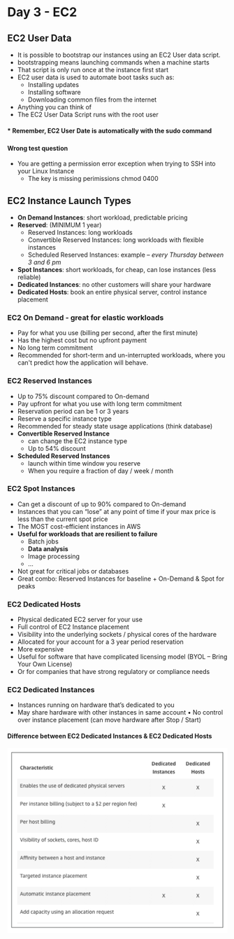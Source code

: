 # Day 3 - EC2 

## EC2 User Data
- It is possible to bootstrap our instances using an EC2 User data script.
- bootstrapping means launching commands when a machine starts
- That script is only run once at the instance first start
- EC2 user data is used to automate boot tasks such as:
    - Installing updates
    - Installing software
    - Downloading common files from the internet
- Anything you can think of
- The EC2 User Data Script runs with the root user

####  * Remember, EC2 User Date is automatically with the sudo command

###
#### Wrong test question
- You are getting a permission error exception when trying to SSH into your Linux Instance
  - The key is missing perimissions chmod 0400
  

## EC2 Instance Launch Types
- **On Demand Instances**: short workload, predictable pricing
- **Reserved**: (MINIMUM 1 year)
    - Reserved Instances: long workloads
    - Convertible Reserved Instances: long workloads with flexible instances
    - Scheduled Reserved Instances: example – *every Thursday between 3 and 6 pm*
- **Spot Instances**: short workloads, for cheap, can lose instances (less reliable)
- **Dedicated Instances**: no other customers will share your hardware
- **Dedicated Hosts**: book an entire physical server, control instance placement

### EC2 On Demand - great for elastic workloads
- Pay for what you use (billing per second, after the first minute)
- Has the highest cost but no upfront payment
- No long term commitment
- Recommended for short-term and un-interrupted workloads, where you can't predict how the application will behave.

### EC2 Reserved Instances
- Up to 75% discount compared to On-demand
- Pay upfront for what you use with long term commitment
- Reservation period can be 1 or 3 years
- Reserve a specific instance type
- Recommended for steady state usage applications (think database)
- **Convertible Reserved Instance**
    - can change the EC2 instance type
    - Up to 54% discount
- **Scheduled Reserved Instances**
    - launch within time window you reserve
    - When you require a fraction of day / week / month

### EC2 Spot Instances
- Can get a discount of up to 90% compared to On-demand
- Instances that you can “lose” at any point of time if your max price is less than the current spot price
- The MOST cost-efficient instances in AWS
- **Useful for workloads that are resilient to failure**
    - Batch jobs
    - **Data analysis**
    - Image processing
    - …
- Not great for critical jobs or databases
- Great combo: Reserved Instances for baseline + On-Demand & Spot for peaks
 
### EC2 Dedicated Hosts
- Physical dedicated EC2 server for your use
- Full control of EC2 Instance placement
- Visibility into the underlying sockets / physical cores of the hardware
- Allocated for your account for a 3 year period reservation
- More expensive
- Useful for software that have complicated licensing model (BYOL – Bring Your Own License)
- Or for companies that have strong regulatory or compliance needs

### EC2 Dedicated Instances
- Instances running on hardware that’s dedicated to you
- May share hardware with other instances in same account
• No control over instance placement (can move hardware after Stop / Start)
  
#### Difference between EC2 Dedicated Instances & EC2 Dedicated Hosts
![](Difference.png)